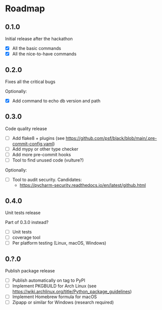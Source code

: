 # Roadmap

## 0.1.0

Initial release after the hackathon

- [x] All the basic commands
- [x] All the nice-to-have commands

## 0.2.0

Fixes all the critical bugs

Optionally:
- [x] Add command to echo db version and path

## 0.3.0

Code quality release

- [ ] Add flake8 + plugins (see <https://github.com/psf/black/blob/main/.pre-commit-config.yaml>)
- [ ] Add mypy or other type checker
- [ ] Add more pre-commit hooks
- [ ] Tool to find unused code (vulture?)

Optionally:
- [ ] Tool to audit security. Candidates:
    - <https://pycharm-security.readthedocs.io/en/latest/github.html>

## 0.4.0

Unit tests release

Part of 0.3.0 instead?

- [ ] Unit tests
- [ ] coverage tool
- [ ] Per platform testing (Linux, macOS, Windows)

## 0.?.0

Publish package release

- [ ] Publish automatically on tag to PyPI
- [ ] Implement PKGBUILD for Arch Linux (see <https://wiki.archlinux.org/title/Python_package_guidelines>)
- [ ] Implement Homebrew formula for macOS
- [ ] Zipapp or similar for Windows (research required)

